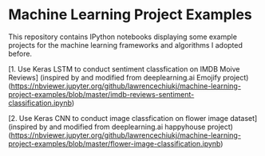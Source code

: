# Machine Learning Project Examples
This repository contains IPython notebooks displaying some example projects for the machine learning frameworks and algorithms I adopted before. 

[1. Use Keras LSTM to conduct sentiment classfication on IMDB Moive Reviews] (inspired by and modified from deeplearning.ai Emojify project)(https://nbviewer.jupyter.org/github/lawrencechiukj/machine-learning-project-examples/blob/master/imdb-reviews-sentiment-classification.ipynb)

[2. Use Keras CNN to conduct image classfication on flower image dataset] (inspired by and modified from deeplearning.ai happyhouse project)(https://nbviewer.jupyter.org/github/lawrencechiukj/machine-learning-project-examples/blob/master/flower-image-classification.ipynb)
